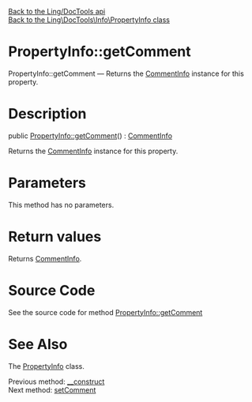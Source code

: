 [Back to the Ling/DocTools api](https://github.com/lingtalfi/DocTools/blob/master/doc/api/Ling/DocTools.md)<br>
[Back to the Ling\DocTools\Info\PropertyInfo class](https://github.com/lingtalfi/DocTools/blob/master/doc/api/Ling/DocTools/Info/PropertyInfo.md)


PropertyInfo::getComment
================



PropertyInfo::getComment — Returns the [CommentInfo](https://github.com/lingtalfi/DocTools/blob/master/doc/api/Ling/DocTools/Info/CommentInfo.md) instance for this property.




Description
================


public [PropertyInfo::getComment](https://github.com/lingtalfi/DocTools/blob/master/doc/api/Ling/DocTools/Info/PropertyInfo/getComment.md)() : [CommentInfo](https://github.com/lingtalfi/DocTools/blob/master/doc/api/Ling/DocTools/Info/CommentInfo.md)




Returns the [CommentInfo](https://github.com/lingtalfi/DocTools/blob/master/doc/api/Ling/DocTools/Info/CommentInfo.md) instance for this property.




Parameters
================

This method has no parameters.


Return values
================

Returns [CommentInfo](https://github.com/lingtalfi/DocTools/blob/master/doc/api/Ling/DocTools/Info/CommentInfo.md).








Source Code
===========
See the source code for method [PropertyInfo::getComment](https://github.com/lingtalfi/DocTools/blob/master/Info/PropertyInfo.php#L80-L83)


See Also
================

The [PropertyInfo](https://github.com/lingtalfi/DocTools/blob/master/doc/api/Ling/DocTools/Info/PropertyInfo.md) class.

Previous method: [__construct](https://github.com/lingtalfi/DocTools/blob/master/doc/api/Ling/DocTools/Info/PropertyInfo/__construct.md)<br>Next method: [setComment](https://github.com/lingtalfi/DocTools/blob/master/doc/api/Ling/DocTools/Info/PropertyInfo/setComment.md)<br>


